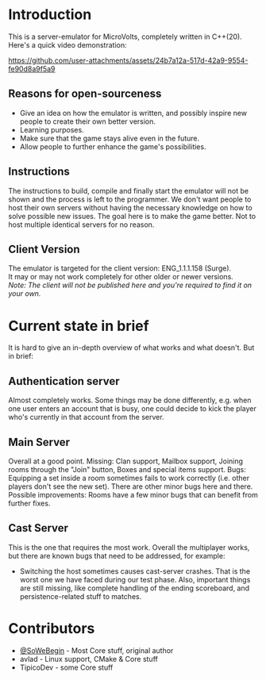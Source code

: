 # Introduction
This is a server-emulator for MicroVolts, completely written in C++(20).
Here's a quick video demonstration:

https://github.com/user-attachments/assets/24b7a12a-517d-42a9-9554-fe90d8a9f5a9

## Reasons for open-sourceness
- Give an idea on how the emulator is written, and possibly inspire new people to create their own better version.
- Learning purposes.
- Make sure that the game stays alive even in the future.
- Allow people to further enhance the game's possibilities.
  
## Instructions
The instructions to build, compile and finally start the emulator will not be shown and the process is left to the programmer. 
We don't want people to host their own servers without having the necessary knowledge on how to solve possible new issues.
The goal here is to make the game better. Not to host multiple identical servers for no reason.

## Client Version
The emulator is targeted for the client version: ENG_1.1.1.158 (Surge).</br>
It may or may not work completely for other older or newer versions.</br>
*Note: The client will not be published here and you're required to find it on your own.*

# Current state in brief
It is hard to give an in-depth overview of what works and what doesn't. But in brief:
## Authentication server
Almost completely works. 
Some things may be done differently, e.g. when one user enters an account that is busy, one could decide to kick the player who's currently in that account from the server.
## Main Server
Overall at a good point. 
Missing: Clan support, Mailbox support, Joining rooms through the "Join" button, Boxes and special items support.
Bugs: Equipping a set inside a room sometimes fails to work correctly (i.e. other players don't see the new set). There are other minor bugs here and there.
Possible improvements: Rooms have a few minor bugs that can benefit from further fixes.
## Cast Server
This is the one that requires the most work. Overall the multiplayer works, but there are known bugs that need to be addressed, for example:
- Switching the host sometimes causes cast-server crashes.
That is the worst one we have faced during our test phase.
Also, important things are still missing, like complete handling of the ending scoreboard, and persistence-related stuff to matches.


# Contributors
- [@SoWeBegin](https://github.com/SoWeBegin) - Most Core stuff, original author
- avlad - Linux support, CMake & Core stuff
- TipicoDev - some Core stuff

